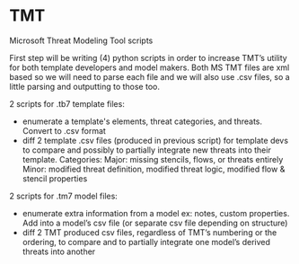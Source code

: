 # TMT
Microsoft Threat Modeling Tool scripts

First step will be writing (4) python scripts in order to increase TMT’s utility for both template developers and model makers. Both MS TMT files are xml based so we will need to parse each file and we will also use .csv files, so a little parsing and outputting to those too. 

2 scripts for .tb7 template files:
- enumerate a template's elements, threat categories, and threats. Convert to .csv format
- diff 2 template .csv files (produced in previous script) for template devs to compare and possibly to partially integrate new threats into their template. 
Categories: 
Major: missing stencils, flows, or threats entirely
Minor: modified threat definition, modified threat logic, modified flow & stencil properties

2 scripts for .tm7 model files:
- enumerate extra information from a model ex: notes, custom properties. Add into a model’s csv file (or separate csv file depending on structure)
- diff 2 TMT produced csv files, regardless of TMT’s numbering or the ordering, to compare and to partially integrate one model’s derived threats into another

